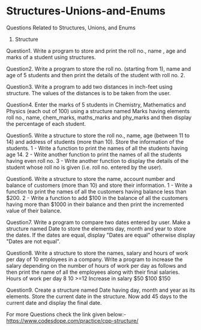 # Structures-Unions-and-Enums
Questions Related to Structures, Unions, and Enums

1. Structure

Question1. Write a program to store and print the roll no., name , age and marks of a student using structures.

Question2. Write a program to store the roll no. (starting from 1), name and age of 5 students and then print the details of the student with roll no. 2.

Question3. Write a program to add two distances in inch-feet using structure. The values of the distances is to be taken from the user.

Question4. Enter the marks of 5 students in Chemistry, Mathematics and Physics (each out of 100) using a structure named Marks having elements roll no., name, chem_marks, maths_marks 
           and phy_marks and then display the percentage of each student.

Question5. Write a structure to store the roll no., name, age (between 11 to 14) and address of students (more than 10). Store the information of the students.
           1 - Write a function to print the names of all the students having age 14.
           2 - Write another function to print the names of all the students having even roll no.
           3 - Write another function to display the details of the student whose roll no is given (i.e. roll no. entered by the user).

Question6. Write a structure to store the name, account number and balance of customers (more than 10) and store their information.
           1 - Write a function to print the names of all the customers having balance less than $200.
           2 - Write a function to add $100 in the balance of all the customers having more than $1000 in their balance and then print the incremented value of their balance.

Question7. Write a program to compare two dates entered by user. Make a structure named Date to store the elements day, month and year to store the dates. If the dates are equal, 
           display "Dates are equal" otherwise display "Dates are not equal".

Question8. Write a structure to store the names, salary and hours of work per day of 10 employees in a company. Write a program to increase the salary depending on the number of hours 
           of work per day as follows and then print the name of all the employees along with their final salaries.
           Hours of work per day	8	10	>=12
           Increase in salary	$50	$100	$150

Question9. Create a structure named Date having day, month and year as its elements. Store the current date in the structure. Now add 45 days to the current date and display the final 
           date.

For more Questions check the link given below:-
https://www.codesdope.com/practice/cpp-structure/

